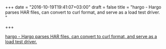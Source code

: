 +++
date = "2016-10-19T19:41:07+03:00"
draft = false
title = "hargo - Hargo parses HAR files, can convert to curl format, and serve as a load test driver. "

+++

<p><a href="https://t.co/jKk7O7ssNw">hargo - Hargo parses HAR files, can convert to curl format, and serve as a load test driver. </a></p>
